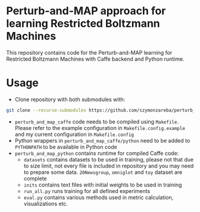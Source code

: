 # Perturb-and-MAP approach for learning Restricted Boltzmann Machines

This repository contains code for the Perturb-and-MAP learning for Restricted Boltzmann Machines with Caffe backend and Python runtime.

# Usage 

- Clone repository with both submodules with: 
```bash
git clone --recurse-submodules https://github.com/szymonzareba/perturb_and_map_rbm.git
```

- `perturb_and_map_caffe` code needs to be compiled using `Makefile`. Please refer to the example configuration in `Makefile.config.example` and my current configuration in `Makefile.config`
- Python wrappers in `perturb_and_map_caffe/python` need to be added to `PYTHONPATH` to be available in Python code
- `perturb_and_map_python` contains runtime for compiled Caffe code:
    - `datasets` contains datasets to be used in training, please not that due to size limit, not every file is included in repository and you may need to prepare some data. `20Newsgroup`, `omniglot` and `toy` dataset are complete
    - `inits` contains text files with initial weights to be used in training
    - `run_all.py` runs training for all defined experiments
    - `eval.py` contains various methods used in metric calculation, visualizations etc.
